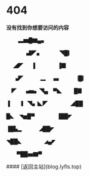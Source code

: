 # 404
**没有找到你想要访问的内容**
<html>
<p>             　  　▃▆█▇▄▖  </p>
<p>　 　 　    ▟◤▖　  　　◥█▎  </p>
<p>   　  ◢◤ 　 ▐　　　     　▐▉  </p>
<p>　 ▗◤　 　　▂　▗▖　　   ▕█▎  </p>
<p>　◤　 ▗▅▖◥▄　▀◣　   　█▊  </p>
<p>▐　 ▕▎◥▖◣◤　　　　  ◢██  </p>
<p>█◣　◥▅█▀　　　  　▐██◤  </p>
<p>▐█▙▂　　       　◢██◤  </p>
<p>◥██◣　　　　  ◢▄◤  </p>
<p> 　　▀██▅▇▀  </p>
</html>
#### [返回主站](blog.lyfls.top)
